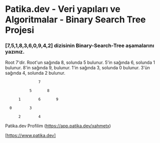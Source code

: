 # Patika.dev - Veri yapıları ve Algoritmalar - Binary Search Tree Projesi

### [7,5,1,8,3,6,0,9,4,2] dizisinin Binary-Search-Tree aşamalarını yazınız.

Root 7'dir.
Root'un sağında 8, solunda 5 bulunur.
5'in sağında 6, solunda 1 bulunur.
8'in sağında 9, bulunur.
1'in sağında 3, solunda 0 bulunur.
3'ün sağında 4, solunda 2 bulunur.


                   7

               5       8

          1        6       9

      0        3

          2        4    


Patika.dev Profilim (https://app.patika.dev/xahmetx)

[https://www.patika.dev]